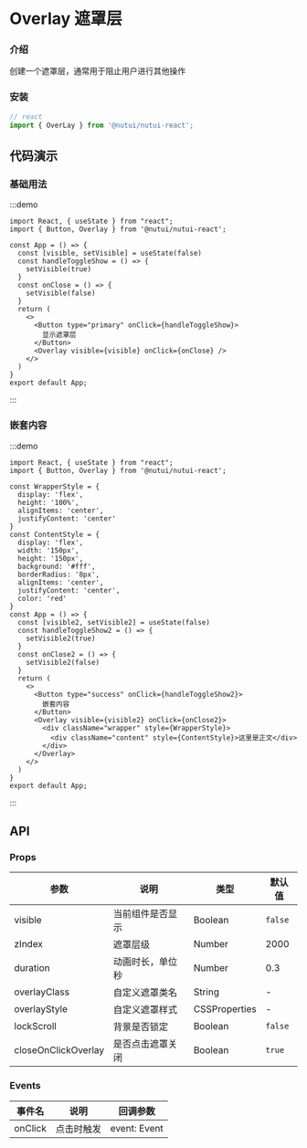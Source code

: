 # Overlay 遮罩层

### 介绍

创建一个遮罩层，通常用于阻止用户进行其他操作

### 安装


``` ts
// react
import { OverLay } from '@nutui/nutui-react';

```

## 代码演示

### 基础用法

:::demo
```tsx
import React, { useState } from "react";
import { Button, Overlay } from '@nutui/nutui-react';

const App = () => {
  const [visible, setVisible] = useState(false)
  const handleToggleShow = () => {
    setVisible(true)
  }
  const onClose = () => {
    setVisible(false)
  }
  return (
    <>
      <Button type="primary" onClick={handleToggleShow}>
        显示遮罩层
      </Button>
      <Overlay visible={visible} onClick={onClose} />
    </>
  )
}
export default App;
```
:::

### 嵌套内容

:::demo
```tsx
import React, { useState } from "react";
import { Button, Overlay } from '@nutui/nutui-react';

const WrapperStyle = {
  display: 'flex',
  height: '100%',
  alignItems: 'center',
  justifyContent: 'center'
}
const ContentStyle = {
  display: 'flex',
  width: '150px',
  height: '150px',
  background: '#fff',
  borderRadius: '8px',
  alignItems: 'center',
  justifyContent: 'center',
  color: 'red'
}
const App = () => {
  const [visible2, setVisible2] = useState(false)
  const handleToggleShow2 = () => {
    setVisible2(true)
  }
  const onClose2 = () => {
    setVisible2(false)
  }
  return (
    <>
      <Button type="success" onClick={handleToggleShow2}>
        嵌套内容
      </Button>
      <Overlay visible={visible2} onClick={onClose2}>
        <div className="wrapper" style={WrapperStyle}>
          <div className="content" style={ContentStyle}>这里是正文</div>
        </div>
      </Overlay>
    </>
  )
}
export default App;
```
:::

## API

### Props

| 参数                   | 说明             | 类型           | 默认值 |
| ---------------------- | ---------------- | -------------- | ------ |
| visible                   | 当前组件是否显示 | Boolean        | `false`  |
| zIndex                | 遮罩层级         | Number | 2000   |
| duration               | 动画时长，单位秒 | Number | 0.3    |
| overlayClass          | 自定义遮罩类名   | String         | -      |
| overlayStyle          | 自定义遮罩样式   | CSSProperties  | -      |
| lockScroll          | 背景是否锁定   | Boolean  | `false`     |
| closeOnClickOverlay | 是否点击遮罩关闭 | Boolean        | `true`   |

### Events

| 事件名 | 说明       | 回调参数     |
| ------ | ---------- | ------------ |
| onClick  | 点击时触发 | event: Event |
